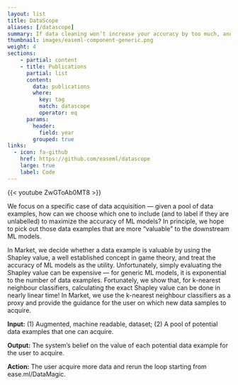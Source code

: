 ```yaml
---
layout: list
title: DataScope
aliases: [/datascope]
summary: If data cleaning won’t increase your accuracy by too much, another potential reason of unsatisfactory ML quality is simply that you don’t have enough amount of data. If CPClean advices the user against data cleaning, she needs to acquire more data. Market is the next ease.ml component that helps the user with this.
thumbnail: images/easeml-component-generic.png
weight: 4
sections:
    - partial: content
    - title: Publications
      partial: list
      content:
        data: publications
        where:
          key: tag
          match: datascope
          operator: eq
      params:
        header:
          field: year
        grouped: true
links:
  - icon: fa-github
    href: https://github.com/easeml/datascope
    large: true
    label: Code
---
```


<div class="embedded-element">
{{< youtube ZwGToAb0MT8 >}}
</div>

We focus on a specific case of data acquisition — given a pool of data examples, how can we choose which one to include (and to label if they are unlabelled) to maximize the accuracy of ML models? In principle, we hope to pick out those data examples that are more “valuable” to the downstream ML models.

In Market, we decide whether a data example is valuable by using the Shapley value, a well established concept in game theory, and treat the accuracy of ML models as the utility. Unfortunately, simply evaluating the Shapley value can be expensive — for generic ML models, it is exponential to the number of data examples. Fortunately, we show that, for k-​nearest neighbour classifiers, calculating the exact Shapley value can be done in nearly linear time! In Market, we use the k-​nearest neighbour classifiers as a proxy and provide the guidance for the user on which new data samples to acquire.

**Input:** (1) Augmented, machine readable, dataset; (2) A pool of potential data examples that one can acquire.

**Output:** The system’s belief on the value of each potential data example for the user to acquire.

**Action:** The user acquire more data and rerun the loop starting from ease.ml/DataMagic.
